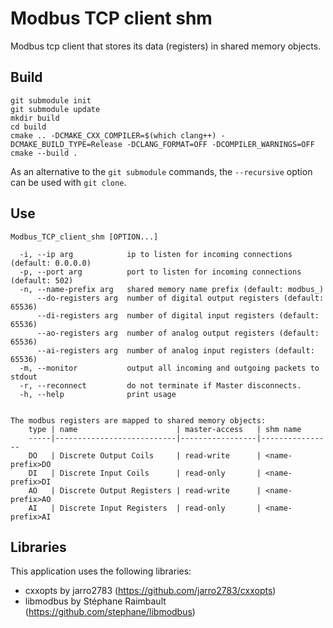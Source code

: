 # Modbus TCP client shm

Modbus tcp client that stores its data (registers) in shared memory objects.

## Build
```
git submodule init
git submodule update
mkdir build
cd build
cmake .. -DCMAKE_CXX_COMPILER=$(which clang++) -DCMAKE_BUILD_TYPE=Release -DCLANG_FORMAT=OFF -DCOMPILER_WARNINGS=OFF
cmake --build .
```

As an alternative to the ```git submodule``` commands, the ```--recursive``` option can be used with ```git clone```.

## Use
```
Modbus_TCP_client_shm [OPTION...]

  -i, --ip arg            ip to listen for incoming connections (default: 0.0.0.0)
  -p, --port arg          port to listen for incoming connections (default: 502)
  -n, --name-prefix arg   shared memory name prefix (default: modbus_)
      --do-registers arg  number of digital output registers (default: 65536)
      --di-registers arg  number of digital input registers (default: 65536)
      --ao-registers arg  number of analog output registers (default: 65536)
      --ai-registers arg  number of analog input registers (default: 65536)
  -m, --monitor           output all incoming and outgoing packets to stdout
  -r, --reconnect         do not terminate if Master disconnects.
  -h, --help              print usage


The modbus registers are mapped to shared memory objects:
    type | name                      | master-access   | shm name
    -----|---------------------------|-----------------|----------------
    DO   | Discrete Output Coils     | read-write      | <name-prefix>DO
    DI   | Discrete Input Coils      | read-only       | <name-prefix>DI
    AO   | Discrete Output Registers | read-write      | <name-prefix>AO
    AI   | Discrete Input Registers  | read-only       | <name-prefix>AI
```

## Libraries
This application uses the following libraries:
- cxxopts by jarro2783 (https://github.com/jarro2783/cxxopts)
- libmodbus by Stéphane Raimbault (https://github.com/stephane/libmodbus)
